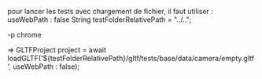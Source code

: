 pour lancer les tests avec chargement de fichier, il faut utiliser : 
useWebPath : false
String testFolderRelativePath = "../..";

-p chrome

=>
GLTFProject project = await loadGLTF('${testFolderRelativePath}/gltf/tests/base/data/camera/empty.gltf', useWebPath : false);